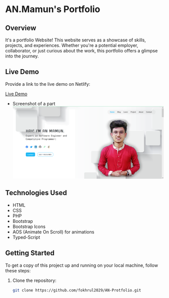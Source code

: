 # AN.Mamun's Portfolio

## Overview

It's a portfolio Website! This website serves as a showcase of skills, projects, and experiences. Whether you're a potential employer, collaborator, or just curious about the work, this portfolio offers a glimpse into the journey.

## Live Demo

Provide a link to the live demo on Netlify:

[Live Demo](https://anmamun0.netlify.app/)

- Screenshot of a part
  ![Demo Image](https://github.com/fokhrul2029/AN-Protfolio/blob/main/assets/images/web-top-page.png)

## Technologies Used

- HTML
- CSS
- PHP
- Bootstrap
- Bootstrap Icons
- AOS (Animate On Scroll) for animations
- Typed-Script

## Getting Started

To get a copy of this project up and running on your local machine, follow these steps:

1. Clone the repository:

   ```bash
   git clone https://github.com/fokhrul2029/AN-Protfolio.git
   ```
